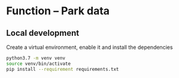 # Function – Park data

## Local development

Create a virtual environment, enable it and install the dependencies
```sh
python3.7 -m venv venv
source venv/bin/activate
pip install --requirement requirements.txt
```
